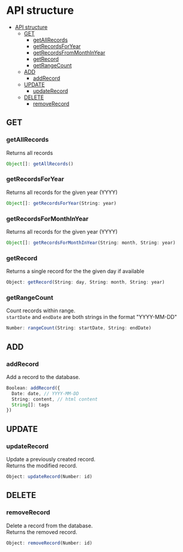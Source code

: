 # API structure

- [API structure](#api-structure)
  - [GET](#get)
    - [getAllRecords](#getallrecords)
    - [getRecordsForYear](#getrecordsforyear)
    - [getRecordsFromMonthInYear](#getrecordsfrommonthinyear)
    - [getRecord](#getrecord)
    - [getRangeCount](#getrangecount)
  - [ADD](#add)
    - [addRecord](#addrecord)
  - [UPDATE](#update)
    - [updateRecord](#updaterecord)
  - [DELETE](#delete)
    - [removeRecord](#removerecord)

## GET

### getAllRecords

Returns all records

```ts
Object[]: getAllRecords()
```

### getRecordsForYear

Returns all records for the given year (YYYY)

```ts
Object[]: getRecordsForYear(String: year)
```

### getRecordsForMonthInYear

Returns all records for the given year (YYYY)

```ts
Object[]: getRecordsForMonthInYear(String: month, String: year)
```

### getRecord

Returns a single record for the the given day if available

```ts
Object: getRecord(String: day, String: month, String: year)
```

### getRangeCount

Count records within range.  
`startDate` and `endDate` are both strings in the format "YYYY-MM-DD"

```ts
Number: rangeCount(String: startDate, String: endDate)
```

## ADD

### addRecord

Add a record to the database.

```ts
Boolean: addRecord({
  Date: date, // YYYY-MM-DD
  String: content, // html content
  String[]: tags
})
```

## UPDATE

### updateRecord

Update a previously created record.  
Returns the modified record.

```ts
Object: updateRecord(Number: id)
```

## DELETE

### removeRecord

Delete a record from the database.  
Returns the removed record.

```ts
Object: removeRecord(Number: id)
```
